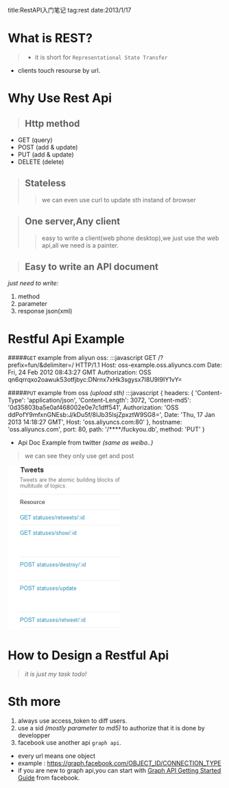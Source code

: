 title:RestAPI入门笔记
tag:rest
date:2013/1/17

# What is REST?
>- it is short for `Representational State Transfer`
- clients touch resourse by url.

# Why Use Rest Api
> ## Http method
+ GET (query)	
+ POST (add & update)
+ PUT (add & update)
+ DELETE (delete)

>## Stateless
>> we can even use curl to update sth instand of browser

>## One server,Any client
>> easy to write a client(web phone desktop),we just use the web api,all we need is	 a painter.

>## Easy to write an API document
*just need to write:*
>> 
1. method
2. parameter
3. response json(xml)

# Restful Api Example

#####`GET` example from aliyun oss:
	:::javascript
	GET /?prefix=fun/&delimiter=/ HTTP/1.1
	Host: oss-example.oss.aliyuncs.com
	Date: Fri, 24 Feb 2012 08:43:27 GMT
	Authorization: OSS qn6qrrqxo2oawuk53otfjbyc:DNrnx7xHk3sgysx7I8U9I9IY1vY=

#####`PUT` example from oss *(upload sth)*
	:::javascript
	{ headers: 
   		{ 'Content-Type': 'application/json',
	      'Content-Length': 3072,
	      'Content-md5': '0d35803ba5e0af468002e0e7c1dff541',
	      Authorization: 'OSS ddPofY9mfxnGNEsb:J/kDu5f/8IJb35lsjZpxztW9SG8=',
	      Date: 'Thu, 17 Jan 2013 14:18:27 GMT',
	      Host: 'oss.aliyuncs.com:80' },
	  hostname: 'oss.aliyuncs.com',
	  port: 80,
	  path: '/****/fuckyou.db',
	  method: 'PUT' }

+ Api Doc Example from twitter *(same as weibo..)*
>we can see they only use get and post

![twitter api](pic/rest1.png)
	
# How to Design a Restful Api
>*it is just my task todo!*

# Sth more
1. always use access_token to diff users.
2. use a sid *(mostly parameter to md5)* to authorize that it is done by developper
3. facebook use another api `graph api`.
+ every url means one object
+ example : https://graph.facebook.com/OBJECT_ID/CONNECTION_TYPE
+ if you are new to graph api,you can start with [Graph API Getting Started Guide](https://developers.facebook.com/docs/getting-started/graphapi/) from facebook.